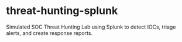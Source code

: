 # threat-hunting-splunk
Simulated SOC Threat Hunting Lab using Splunk to detect IOCs, triage alerts, and create response reports.
